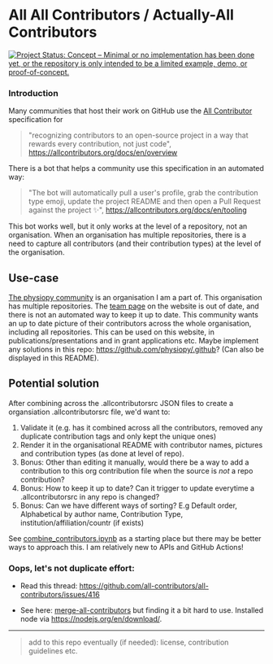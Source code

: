 # All All Contributors / Actually-All Contributors

[![Project Status: Concept – Minimal or no implementation has been done yet, or the repository is only intended to be a limited example, demo, or proof-of-concept.](https://www.repostatus.org/badges/latest/concept.svg)](https://www.repostatus.org/#concept)

### Introduction 

Many communities that host their work on GitHub use the [All Contributor](https://allcontributors.org) specification for 

> "recognizing contributors to an open-source project in a way that rewards every contribution, not just code", https://allcontributors.org/docs/en/overview

There is a bot that helps a community use this specification in an automated way:

> "The bot will automatically pull a user's profile, grab the contribution type emoji, update the project README and then open a Pull Request against the project ✨", https://allcontributors.org/docs/en/tooling

This bot works well, but it only works at the level of a repository, not an organisation. When an organisation has multiple repositories, there is a need to capture all contributors (and their contribution types) at the level of the organisation. 

## Use-case 

[The physiopy community](https://github.com/physiopy) is an organisation I am a part of. This organisation has multiple repositories. The [team page](https://physiopy.github.io/community/team/) on the website is out of date, and there is not an automated way to keep it up to date. This community wants an up to date picture of their contributors across the whole organisation, including all repositories. This can be used on this website, in publications/presentations and in grant applications etc. Maybe implement any solutions in this repo: https://github.com/physiopy/.github? (Can also be displayed in this README). 

## Potential solution

After combining across the .allcontributorsrc JSON files to create a organsiation .allcontributorsrc file, we'd want to:
1. Validate it (e.g. has it combined across all the contributors, removed any duplicate contribution tags and only kept the unique ones)
2. Render it in the organisational README with contributor names, pictures and contribution types (as done at level of repo).
3. Bonus: Other than editing it manually, would there be a way to add a contribution to this org contribution file when the source is *not* a repo contribution?
4. Bonus: How to keep it up to date? Can it trigger to update everytime a .allcontributorsrc in any repo is changed?
5. Bonus: Can we have different ways of sorting? E.g Default order, Alphabetical by author name, Contribution Type, institution/affiliation/countr (if exists)

See [combine_contributors.ipynb](combine_contributors.ipynb) as a starting place but there may be better ways to approach this. I am relatively new to APIs and GitHub Actions!

### Oops, let's not duplicate effort:

- Read this thread: https://github.com/all-contributors/all-contributors/issues/416

- See here: [merge-all-contributors](https://github.com/openclimatefix/merge-all-contributors) but finding it a bit hard to use. Installed node via https://nodejs.org/en/download/. 

---

> add to this repo eventually (if needed): license, contribution guidelines etc. 




